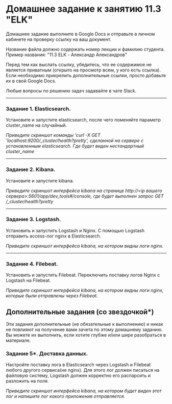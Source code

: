 # Домашнее задание к занятию 11.3 "ELK"

Домашнее задание выполните в Google Docs и отправьте в личном кабинете на проверку ссылку на ваш документ.

Название файла должно содержать номер лекции и фамилию студента. Пример названия: "11.3 ELK - Александр Александров"

Перед тем как выслать ссылку, убедитесь, что ее содержимое не является приватным (открыто на просмотр всем, у кого есть ссылка). Если необходимо прикрепить дополнительные ссылки, просто добавьте их в свой Google Docs.

Любые вопросы по решению задач задавайте в чате Slack.

---

### Задание 1. Elasticsearch. 

Установите и запустите elasticsearch, после чего поменяйте параметр cluster_name на случайный. 

*Приведите скриншот команды 'curl -X GET 'localhost:9200/_cluster/health?pretty', сделанной на сервере с установленным elasticsearch. Где будет виден нестандартный cluster_name*

---

### Задание 2. Kibana.

Установите и запустите kibana.

*Приведите скриншот интерфейса kibana на странице http://<ip вашего сервера>:5601/app/dev_tools#/console, где будет выполнен запрос GET /_cluster/health?pretty*

---

### Задание 3. Logstash.

Установить и запустить Logstash и Nginx. С помощью Logstash отправить access-лог nginx в Elasticsearch. 

*Приведите скриншот интерфейса kibana, на котором видны логи nginx.*

---

### Задание 4. Filebeat. 

Установить и запустить Filebeat. Переключить поставку логов Nginx с Logstash на Filebeat. 

*Приведите скриншот интерфейса kibana, на котором видны логи nginx, которые были отправлены через Filebeat.*


## Дополнительные задания (со звездочкой*)
Эти задания дополнительные (не обязательные к выполнению) и никак не повлияют на получение вами зачета по этому домашнему заданию. Вы можете их выполнить, если хотите глубже и/или шире разобраться в материале.

### Задание 5*. Доставка данных. 

Настройте поставку лога в Elasticsearch через Logstash и Filebeat любого другого сервиса(не nginx). 
Для этого лог должен писаться на файловую систему, Logstash должен корректно его распарсить и разложить на поля. 

*Приведите скриншот интерфейса kibana, на котором будет виден этот лог и напишите лог какого приложения отправляется.*

